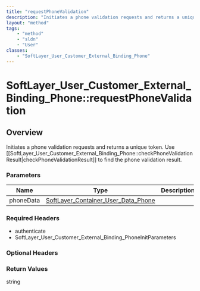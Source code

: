 ```yaml
---
title: "requestPhoneValidation"
description: "Initiates a phone validation requests and returns a unique token. Use [[SoftLayer_User_Customer_External_Binding_Phone::... "
layout: "method"
tags:
    - "method"
    - "sldn"
    - "User"
classes:
    - "SoftLayer_User_Customer_External_Binding_Phone"
---
```

# SoftLayer_User_Customer_External_Binding_Phone::requestPhoneValidation
## Overview 
Initiates a phone validation requests and returns a unique token. Use [[SoftLayer_User_Customer_External_Binding_Phone::checkPhoneValidationResult|checkPhoneValidationResult]] to find the phone validation result. 

### Parameters 
|Name | Type | Description |
| --- | --- | --- |
|phoneData| <a href='/reference/datatypes/SoftLayer_Container_User_Data_Phone'>SoftLayer_Container_User_Data_Phone </a>| |


### Required Headers
* authenticate
* SoftLayer_User_Customer_External_Binding_PhoneInitParameters

### Optional Headers

### Return Values
string
